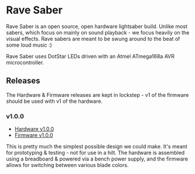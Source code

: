 # Rave Saber

Rave Saber is an open source, open hardware lightsaber build. Unlike most
sabers, which focus on mainly on sound playback - we focus heavily on the
visual effects. Rave sabers are meant to be swung around to the beat of some
loud music :)

Rave Saber uses DotStar LEDs driven with an Atmel ATmega168a AVR
microcontroller.

## Releases

The Hardware & Firmware releases are kept in lockstep - v1 of the firmware
should be used with v1 of the hardware.

### v1.0.0

* [Hardware v1.0.0][hw1.0.0]
* [Firmware v1.0.0][fw1.0.0]

This is pretty much the simplest possible design we could make. It's meant for
prototyping & testing - not for use in a hilt. The hardware is assembled using
a breadboard & powered via a bench power supply, and the firmware allows for
switching between various blade colors.

[hw1.0.0]: https://github.com/Rave-Saber/Rave-Saber-Hardware/tree/v1.0.0
[fw1.0.0]: https://github.com/Rave-Saber/Rave-Saber-Firmware/tree/v1.0.0
